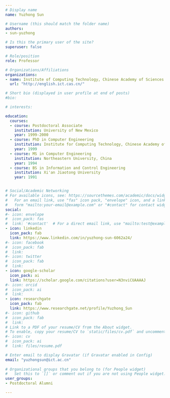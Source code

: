 ```yaml
---
# Display name
name: Yuzhong Sun

# Username (this should match the folder name)
authors:
- sun-yuzhong

# Is this the primary user of the site?
superuser: false

# Role/position
role: Professor

# Organizations/Affiliations
organizations:
- name: Institute of Computing Technology, Chinese Academy of Sciences
  url: "http://english.ict.cas.cn/"

# Short bio (displayed in user profile at end of posts)
#bio: 

# interests:

education:
  courses:
  - course: Postdoctoral Associate
    institution: University of New Mexico
    year: 1999-2000
  - course: PhD in Computer Engineering
    institution: Institute for Computing Technology, Chinese Academy of Sciences
    year: 1999
  - course: MS in Computer Engineering
    institution: Northeastern University, China
    year: 1994
  - course: BS in Information and Control Engineering
    institution: Xi'an Jiaotong University
    year: 1991


# Social/Academic Networking
# For available icons, see: https://sourcethemes.com/academic/docs/widgets/#icons
#   For an email link, use "fas" icon pack, "envelope" icon, and a link in the
#   form "mailto:your-email@example.com" or "#contact" for contact widget.
social:
#- icon: envelope
#  icon_pack: fas
#  link: '#contact'  # For a direct email link, use "mailto:test@example.org".
- icon: linkedin
  icon_pack: fab
  link: https://www.linkedin.com/in/yuzhong-sun-6062a24/
#- icon: facebook
#  icon_pack: fab
#  link: 
#- icon: twitter
#  icon_pack: fab
#  link: 
- icon: google-scholar
  icon_pack: ai
  link: https://scholar.google.com/citations?user=N3nviCUAAAAJ
#- icon: orcid
#  icon_pack: ai
#  link: 
- icon: researchgate
  icon_pack: fab
  link: https://www.researchgate.net/profile/Yuzhong_Sun
#- icon: github
#  icon_pack: fab
#  link: 
# Link to a PDF of your resume/CV from the About widget.
# To enable, copy your resume/CV to `static/files/cv.pdf` and uncomment the lines below.  
#- icon: cv
#  icon_pack: ai
#  link: files/resume.pdf

# Enter email to display Gravatar (if Gravatar enabled in Config)
email: "yuzhongsun@ict.ac.cn"
  
# Organizational groups that you belong to (for People widget)
#   Set this to `[]` or comment out if you are not using People widget.  
user_groups:
- Postdoctoral Alumni

---
```


